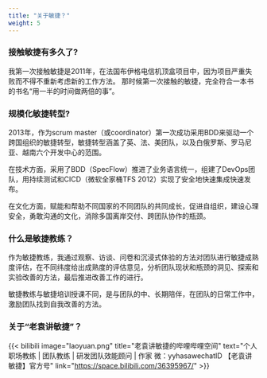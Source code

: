 ```yaml
---
title: "关于敏捷？"
weight: 5
---
```


### 接触敏捷有多久了?

我第一次接触敏捷是2011年，在法国布伊格电信机顶盒项目中，因为项目严重失败而不得不重新考虑新的工作方法。
那时候第一次接触的敏捷，完全符合一本书的书名“用一半的时间做两倍的事”。

### 规模化敏捷转型?

2013年，作为scrum master（或coordinator）第一次成功采用BDD来驱动一个跨国组织的敏捷转型，敏捷转型涵盖了英、法、美团队，以及白俄罗斯、罗马尼亚、越南六个开发中心的范围。

在技术方面，采用了BDD（SpecFlow）推进了业务语言统一，组建了DevOps团队，用持续测试和CICD（微软全家桶TFS 2012）实现了安全地快速集成快速发布。

在文化方面，赋能和帮助不同国家的不同团队的共同成长，促进自组织，建设心理安全，勇敢沟通的文化，消除多国离岸交付、跨团队协作的瓶颈。

### 什么是敏捷教练？

作为敏捷教练，我通过观察、访谈、问卷和沉浸式体验的方法对团队进行敏捷成熟度评估，在不同纬度给出成熟度的评估意见，分析团队现状和瓶颈的洞见、探索和实验改善的方法，最后推进改善工作的进行。

敏捷教练与敏捷培训授课不同，是与团队的中、长期陪伴，在团队的日常工作中，激励团队找到自我改善的方法。


### 关于“老袁讲敏捷”？

{{< bilibili image="laoyuan.png" title="老袁讲敏捷的哔哩哔哩空间" text="个人职场教练 | 团队教练 | 研发团队效能顾问 | 作家 微：yyhasawechatID 【老袁讲敏捷】官方号" link="https://space.bilibili.com/36395967/" >}}
